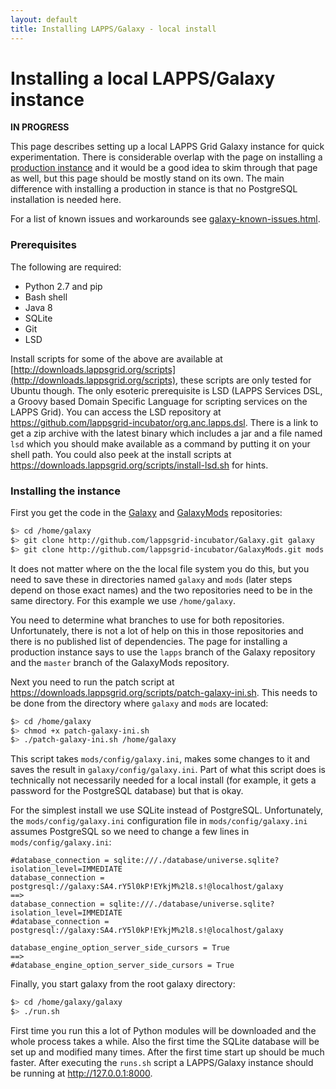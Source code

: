 ```yaml
---
layout: default
title: Installing LAPPS/Galaxy - local install
---
```



# Installing a local LAPPS/Galaxy instance

**IN PROGRESS**

This page describes setting up a local LAPPS Grid Galaxy instance for quick experimentation. There is considerable overlap with the page on installing a [production instance](galaxy.html) and it would be a good idea to skim through that page as well, but this page should be mostly stand on its own. The main difference with installing a production in stance is that no PostgreSQL installation is needed here.

For a list of known issues and workarounds see [galaxy-known-issues.html](galaxy-known-issues.html).


### Prerequisites

The following are required:

- Python 2.7 and pip
- Bash shell
- Java 8
- SQLite
- Git
- LSD

Install scripts for some of the above are available at [http://downloads.lappsgrid.org/scripts](http://downloads.lappsgrid.org/scripts), these scripts are only tested for Ubuntu though. The only esoteric prerequisite is LSD (LAPPS Services DSL, a Groovy based Domain Specific Language for scripting services on the LAPPS Grid). You can access the LSD repository at https://github.com/lappsgrid-incubator/org.anc.lapps.dsl. There is a link to get a zip archive with the latest binary which includes a jar and a file named `lsd` which you should make available as a command by putting it on your shell path. You could also peek at the install scripts at https://downloads.lappsgrid.org/scripts/install-lsd.sh for hints.


### Installing the instance

First you get the code in the [Galaxy](http://github.com/lappsgrid-incubator/Galaxy.git) and [GalaxyMods](http://github.com/lappsgrid-incubator/GalaxyMods.git) repositories:

```bash
$> cd /home/galaxy
$> git clone http://github.com/lappsgrid-incubator/Galaxy.git galaxy
$> git clone http://github.com/lappsgrid-incubator/GalaxyMods.git mods
```

It does not matter where on the the local file system you do this, but you need to save these in directories named `galaxy` and `mods` (later steps depend on those exact names) and the two repositories need to be in the same directory. For this example we use `/home/galaxy`.

You need to determine what branches to use for both repositories. Unfortunately, there is not a lot of help on this in those repositories and there is no published list of dependencies. The page for installing a production instance says to use the `lapps` branch of the Galaxy repository and the `master` branch of the GalaxyMods repository.

Next you need to run the patch script at https://downloads.lappsgrid.org/scripts/patch-galaxy-ini.sh. This needs to be done from the directory where `galaxy` and `mods` are located:

```bash
$> cd /home/galaxy
$> chmod +x patch-galaxy-ini.sh
$> ./patch-galaxy-ini.sh /home/galaxy
```

This script takes `mods/config/galaxy.ini`, makes some changes to it and saves the result in `galaxy/config/galaxy.ini`. Part of what this script does is technically not necessarily needed for a local install (for example, it gets a password for the PostgreSQL database) but that is okay.

For the simplest install we use SQLite instead of PostgreSQL. Unfortunately, the `mods/config/galaxy.ini` configuration file in `mods/config/galaxy.ini` assumes PostgreSQL so we need to change a few lines in `mods/config/galaxy.ini`:


```
#database_connection = sqlite:///./database/universe.sqlite?isolation_level=IMMEDIATE
database_connection = postgresql://galaxy:SA4.rY5l0kP!EYkjM%2l8.s!@localhost/galaxy
==>
database_connection = sqlite:///./database/universe.sqlite?isolation_level=IMMEDIATE
#database_connection = postgresql://galaxy:SA4.rY5l0kP!EYkjM%2l8.s!@localhost/galaxy
```

```
database_engine_option_server_side_cursors = True
==>
#database_engine_option_server_side_cursors = True
```

Finally, you start galaxy from the root galaxy directory:

```bash
$> cd /home/galaxy/galaxy
$> ./run.sh
```

First time you run this a lot of Python modules will be downloaded and the whole process takes a while. Also the first time the SQLite database will be set up and modified many times. After the first time start up should be much faster. After executing the `runs.sh` script a LAPPS/Galaxy instance should be running at http://127.0.0.1:8000.
